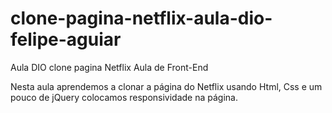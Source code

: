 # clone-pagina-netflix-aula-dio-felipe-aguiar
 Aula DIO clone pagina Netflix
Aula de Front-End

Nesta aula aprendemos a clonar a página do Netflix
usando Html, Css e um pouco de jQuery colocamos responsividade na página.
